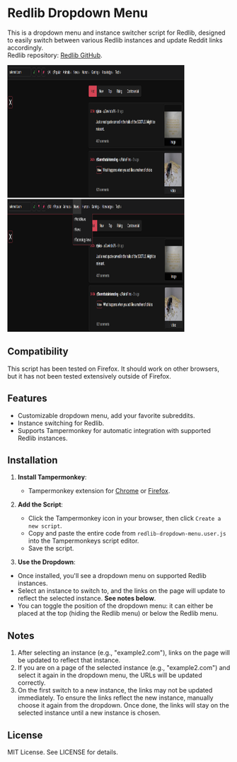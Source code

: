 # Redlib Dropdown Menu

This is a dropdown menu and instance switcher script for Redlib, designed to easily switch between various Redlib instances and update Reddit links accordingly.  
Redlib repository: [Redlib GitHub](https://github.com/redlib-org/redlib).

<img src="https://raw.githubusercontent.com/RilleCode/redlib-dropdown-menu/main/menu-example-1.png" alt="Screenshot 1" width="400" height="300">

<img src="https://raw.githubusercontent.com/RilleCode/redlib-dropdown-menu/main/menu-example-2.png" alt="Screenshot 2" width="400" height="300">

## Compatibility
This script has been tested on Firefox. It should work on other browsers, but it has not been tested extensively outside of Firefox.

## Features
- Customizable dropdown menu, add your favorite subreddits.
- Instance switching for Redlib.
- Supports Tampermonkey for automatic integration with supported Redlib instances.

## Installation
1. **Install Tampermonkey**:
   - Tampermonkey extension for [Chrome](https://tampermonkey.net/chrome) or [Firefox](https://tampermonkey.net/firefox).

2. **Add the Script**:
   - Click the Tampermonkey icon in your browser, then click `Create a new script`.
   - Copy and paste the entire code from `redlib-dropdown-menu.user.js` into the Tampermonkeys script editor.
   - Save the script.

3. **Use the Dropdown**:
- Once installed, you'll see a dropdown menu on supported Redlib instances.
- Select an instance to switch to, and the links on the page will update to reflect the selected instance. **See notes below**.
- You can toggle the position of the dropdown menu: it can either be placed at the top (hiding the Redlib menu) or below the Redlib menu.

## Notes
1. After selecting an instance (e.g., "example2.com"), links on the page will be updated to reflect that instance.
2. If you are on a page of the selected instance (e.g., "example2.com") and select it again in the dropdown menu, the URLs will be updated correctly.
3. On the first switch to a new instance, the links may not be updated immediately. To ensure the links reflect the new instance, manually choose it again from the dropdown. Once done, the links will stay on the selected instance until a new instance is chosen.

## License
MIT License. See LICENSE for details.
